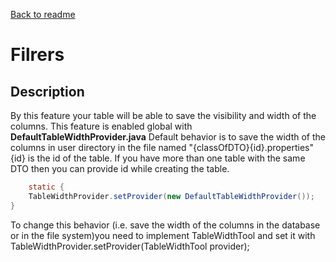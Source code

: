 [Back to readme](../../../../readme.MD)

# Filrers

## Description

By this feature your table will be able to save the visibility and width of the columns.
This feature is enabled global with <b>DefaultTableWidthProvider.java</b>
Default behavior is to save the width of the columns in user directory in the file named "{classOfDTO}{id}.properties"
{id} is the id of the table. If you have more than one table with the same DTO then you can provide id while creating
the table.

```java
    static {
    TableWidthProvider.setProvider(new DefaultTableWidthProvider());
}
```

To change this behavior (i.e. save the width of the columns in the database or in the file system)you need to implement
TableWidthTool and set it with TableWidthProvider.setProvider(TableWidthTool provider);

